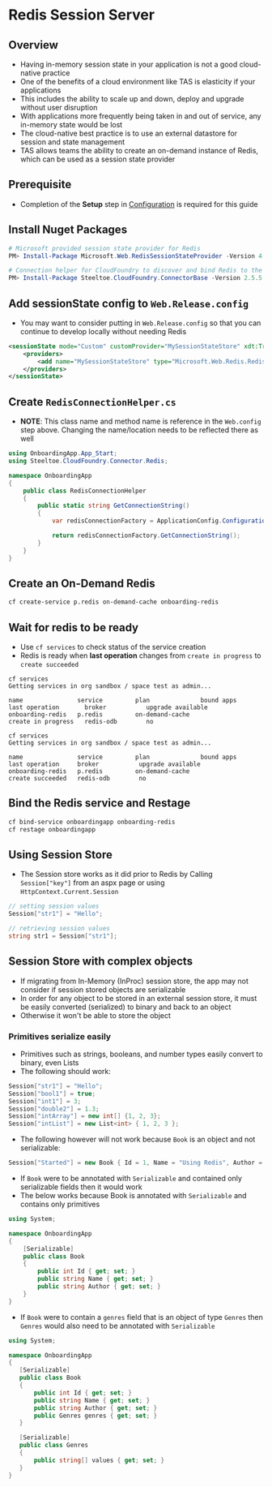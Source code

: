 
# Redis Session Server

## Overview

* Having in-memory session state in your application is not a good cloud-native practice
* One of the benefits of a cloud environment like TAS is elasticity if your applications
* This includes the ability to scale up and down, deploy and upgrade without user disruption
* With applications more frequently being taken in and out of service, any in-memory state would be lost
* The cloud-native best practice is to use an external datastore for session and state management
* TAS allows teams the ability to create an on-demand instance of Redis, which can be used as a session state provider

## Prerequisite

* Completion of the **Setup** step in [Configuration](configuration.md) is required for this guide

## Install Nuget Packages

```powershell
# Microsoft provided session state provider for Redis
PM> Install-Package Microsoft.Web.RedisSessionStateProvider -Version 4.0.1

# Connection helper for CloudFoundry to discover and bind Redis to the app
PM> Install-Package Steeltoe.CloudFoundry.ConnectorBase -Version 2.5.5
```

## Add sessionState config to `Web.Release.config`

* You may want to consider putting in `Web.Release.config` so that you can continue to develop locally without needing Redis

```xml
<sessionState mode="Custom" customProvider="MySessionStateStore" xdt:Transform="Insert">
    <providers>
        <add name="MySessionStateStore" type="Microsoft.Web.Redis.RedisSessionStateProvider" settingsClassName="RedisConnectionHelper" settingsMethodName="GetConnectionString" />
    </providers>
</sessionState>
```

## Create `RedisConnectionHelper.cs`

* **NOTE**: This class name and method name is reference in the `Web.config` step above. Changing the name/location needs to be reflected there as well
```csharp
using OnboardingApp.App_Start;
using Steeltoe.CloudFoundry.Connector.Redis;

namespace OnboardingApp
{
    public class RedisConnectionHelper
    {
        public static string GetConnectionString()
        {
            var redisConnectionFactory = ApplicationConfig.Configuration.CreateRedisServiceConnectorFactory();

            return redisConnectionFactory.GetConnectionString();
        }
    }
}
```

## Create an On-Demand Redis

```bash
cf create-service p.redis on-demand-cache onboarding-redis
```

## Wait for redis to be ready
* Use `cf services` to check status of the service creation
* Redis is ready when **last operation** changes from `create in progress` to `create succeeded`
```
cf services
Getting services in org sandbox / space test as admin...

name               service         plan              bound apps      last operation       broker           upgrade available
onboarding-redis   p.redis         on-demand-cache                   create in progress   redis-odb        no
```

```
cf services
Getting services in org sandbox / space test as admin...

name               service         plan              bound apps      last operation     broker           upgrade available
onboarding-redis   p.redis         on-demand-cache                   create succeeded   redis-odb        no
```

## Bind the Redis service and Restage

```bash
cf bind-service onboardingapp onboarding-redis
cf restage onboardingapp
```

## Using Session Store
* The Session store works as it did prior to Redis by Calling `Session["key"]` from an aspx page or using `HttpContext.Current.Session`

```csharp
// setting session values
Session["str1"] = "Hello";

// retrieving session values
string str1 = Session["str1"];
```

## Session Store with complex objects

* If migrating from In-Memory (InProc) session store, the app may not consider if session stored objects are serializable
* In order for any object to be stored in an external session store, it must be easily converted (serialized) to binary and back to an object
* Otherwise it won't be able to store the object

### Primitives serialize easily
* Primitives such as strings, booleans, and number types easily convert to binary, even Lists
* The following should work:

```csharp
Session["str1"] = "Hello";
Session["bool1"] = true;
Session["int1"] = 3;
Session["double2"] = 1.3;
Session["intArray"] = new int[] {1, 2, 3};
Session["intList"] = new List<int> { 1, 2, 3 };
```

* The following however will not work because `Book` is an object and not serializable:
```csharp
Session["Started"] = new Book { Id = 1, Name = "Using Redis", Author = "Developer" };
```

* If `Book` were to be annotated with `Serializable` and contained only serializable fields then it would work
* The below works because Book is annotated with `Serializable` and contains only primitives

```csharp
using System;

namespace OnboardingApp
{
    [Serializable]
    public class Book
    {
        public int Id { get; set; }
        public string Name { get; set; }
        public string Author { get; set; }
    }
}
```

* If `Book` were to contain a `genres` field that is an object of type `Genres` then `Genres` would also need to be annotated with `Serializable`

 ```csharp
 using System;

namespace OnboardingApp
{
    [Serializable]
    public class Book
    {
        public int Id { get; set; }
        public string Name { get; set; }
        public string Author { get; set; }
        public Genres genres { get; set; }
    }

    [Serializable]
    public class Genres
    {
        public string[] values { get; set; }
    }
}